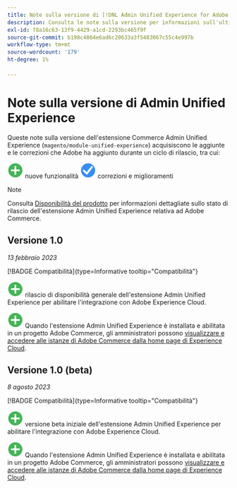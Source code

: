```yaml
---
title: Note sulla versione di [!DNL Admin Unified Experience for Adobe Commerce]
description: Consulta le note sulla versione per informazioni sull'ultima versione dell'estensione  [!DNL Admin Unified Experience]  per Commerce.
exl-id: f8a16c63-13f9-4429-a1cd-2293bc465f9f
source-git-commit: b198c4864e6ad6c20633a3f5483067c55c4e997b
workflow-type: tm+mt
source-wordcount: '179'
ht-degree: 1%

---
```


# Note sulla versione di Admin Unified Experience

Queste note sulla versione dell&#39;estensione Commerce Admin Unified Experience (`magento/module-unified-experience`) acquisiscono le aggiunte e le correzioni che Adobe ha aggiunto durante un ciclo di rilascio, tra cui:

![Nuove](../assets/new.svg) nuove funzionalità
![Problema risolto](../assets/fix.svg) correzioni e miglioramenti


>[!NOTE]
>
>Consulta [Disponibilità del prodotto](https://experienceleague.adobe.com/docs/commerce-operations/release/product-availability.html?lang=it) per informazioni dettagliate sullo stato di rilascio dell&#39;estensione Admin Unified Experience relativa ad Adobe Commerce.

## Versione 1.0

*13 febbraio 2023*

[!BADGE Compatibilità]{type=Informative tooltip="Compatibilità"}

![Nuovo](../assets/new.svg) rilascio di disponibilità generale dell&#39;estensione Admin Unified Experience per abilitare l&#39;integrazione con Adobe Experience Cloud.

![Nuovo](../assets/new.svg) Quando l&#39;estensione Admin Unified Experience è installata e abilitata in un progetto Adobe Commerce, gli amministratori possono [visualizzare e accedere alle istanze di Adobe Commerce dalla home page di Experience Cloud](admin-unified-experience-integration-overview.md).


## Versione 1.0 (beta)

*8 agosto 2023*

[!BADGE Compatibilità]{type=Informative tooltip="Compatibilità"}

![Nuovo](../assets/new.svg) versione beta iniziale dell&#39;estensione Admin Unified Experience per abilitare l&#39;integrazione con Adobe Experience Cloud.

![Nuovo](../assets/new.svg) Quando l&#39;estensione Admin Unified Experience è installata e abilitata in un progetto Adobe Commerce, gli amministratori possono [visualizzare e accedere alle istanze di Adobe Commerce dalla home page di Experience Cloud](admin-unified-experience-integration-overview.md).
